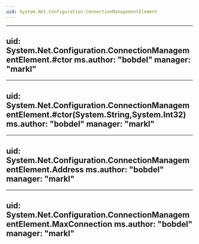 ```yaml
---
uid: System.Net.Configuration.ConnectionManagementElement
---
```


---
uid: System.Net.Configuration.ConnectionManagementElement.#ctor
ms.author: "bobdel"
manager: "markl"
---

---
uid: System.Net.Configuration.ConnectionManagementElement.#ctor(System.String,System.Int32)
ms.author: "bobdel"
manager: "markl"
---

---
uid: System.Net.Configuration.ConnectionManagementElement.Address
ms.author: "bobdel"
manager: "markl"
---

---
uid: System.Net.Configuration.ConnectionManagementElement.MaxConnection
ms.author: "bobdel"
manager: "markl"
---
